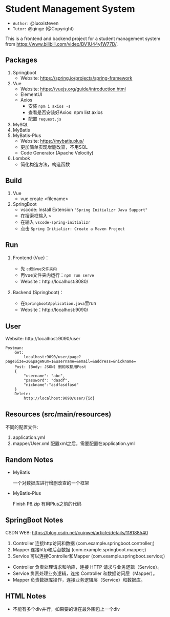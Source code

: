 # Student Management System
- `Author:` @luoxisteven
- `Tutor:` @qinge (@Copyright)

This is a frontend and backend project for a student management system from https://www.bilibili.com/video/BV1U44y1W77D/.

## Packages
1) Springboot
    - Website: https://spring.io/projects/spring-framework
2) Vue
    - Website: https://vuejs.org/guide/introduction.html
    - ElementUI
    - Axios
        - 安装 `npm i axios -s`
        - 查看是否安装好Axios: npm list axios
        - 配置 `request.js`
3) MySQL
4) MyBatis
5) MyBatis-Plus 
    - Website: https://mybatis.plus/
    - 更加简单实现增删改查，不用SQL
    - Code Generator (Apache Velocity)
6) Lombok
    - 简化构造方法，构造函数

## Build
1) Vue
    - vue create \<filename>
2) SpringBoot
    - vscode: Install Extension `"Spring Initializr Java Support"`
    - 在搜索框输入 `>`
    - 在输入 `vscode-spring-initializr`
    - 点击 `Spring Initializr: Create a Maven Project`

## Run
1)  Frontend (Vue)：
    - 先 `cd到vue文件夹内`
    - 再vue文件夹内运行：`npm run serve`
    - Website：http://localhost:8080/

2) Backend (Springboot)：
    - 在`SpringbootApplication.java`里run
    - Website：http://localhost:9090/

## User
Website: http://localhost:9090/user
```
Postman: 
    Get:
        localhost:9090/user/page?pageSize=20&pageNum=1&username=&email=&address=&nickname=
    Post: (Body: JSON) 删和改都用Post
    {
        "username": "abc",
        "password": "dasdf",
        "nickname":"asdfasdfasd"
    }
    Delete: 
        http://localhost:9090/user/{id}
```

## Resources (src/main/resources)
不同的配置文件:
1) application.yml
2) mapper/User.xml 配置xml之后，需要配置在application.yml


## Random Notes
- MyBatis

    一个对数据库进行增删改查的一个框架

- MyBatis-Plus

    Finish P8.zip 有用Plus之前的代码


## SpringBoot Notes
CSDN WEB: https://blog.csdn.net/cuiqwei/article/details/118188540

1) Controller 连接http访问和数据 (com.example.springboot.controller;)
2) Mapper 连接http和后台数据 (com.example.springboot.mapper;)
3) Service 可以连接Controller和Mapper (com.example.springboot.service;)

- Controller 负责处理请求和响应，连接 HTTP 请求与业务逻辑（Service）。
- Service 负责处理业务逻辑，连接 Controller 和数据访问层（Mapper）。
- Mapper 负责数据库操作，连接业务逻辑层（Service）和数据库。

## HTML Notes
- 不能有多个div并行，如果要的话在最外围包上一个div
